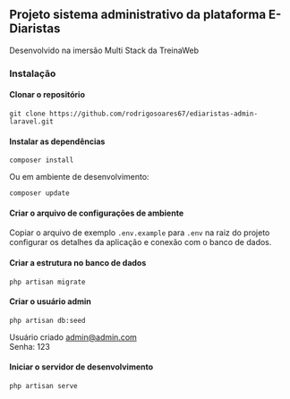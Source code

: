 ## Projeto sistema administrativo da plataforma E-Diaristas

Desenvolvido na imersão Multi Stack da TreinaWeb

### Instalação

#### Clonar o repositório

```
git clone https://github.com/rodrigosoares67/ediaristas-admin-laravel.git
```

#### Instalar as dependências

```
composer install
```

Ou em ambiente de desenvolvimento:

```
composer update
```

#### Criar o arquivo de configurações de ambiente

Copiar o arquivo de exemplo `.env.example` para `.env` na raiz do projeto
configurar os detalhes da aplicação e conexão com o banco de dados.

#### Criar a estrutura no banco de dados

```
php artisan migrate
```

#### Criar o usuário admin

```
php artisan db:seed
```

Usuário criado admin@admin.com  
Senha: 123

#### Iniciar o servidor de desenvolvimento

```
php artisan serve
```

